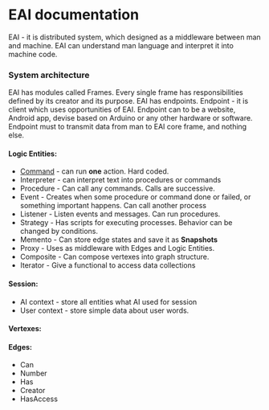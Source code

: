 # EAI documentation

EAI - it is distributed system, which designed as a middleware between man and machine.
EAI can understand man language and interpret it into machine code.

### System architecture

EAI has modules called Frames. Every single frame has responsibilities defined by 
its creator and its purpose.
EAI has endpoints. Endpoint - it is client which uses opportunities of EAI. 
Endpoint can to be a website, Android app, devise based on Arduino or any other hardware or software.
Endpoint must to transmit data from man to EAI core frame, and nothing else.

#### Logic Entities:

- [Command](logic_entities/command.md) - can run **one** action. Hard coded.
- Interpreter - can interpret text into procedures or commands
- Procedure - Can call any commands. Calls are successive.
- Event - Creates when some procedure or command done or failed, or something important happens. Can call another process
- Listener - Listen events and messages. Can run procedures.
- Strategy - Has scripts for executing processes. Behavior can be changed by conditions.
- Memento - Can store edge states and save it as **Snapshots**
- Proxy - Uses as middleware with Edges and Logic Entities.
- Composite - Can compose vertexes into graph structure.
- Iterator - Give a functional to access data collections

#### Session:

- AI context - store all entities what AI used for session
- User context - store simple data about user words.

#### Vertexes:

#### Edges:

- Can
- Number
- Has
- Creator
- HasAccess


